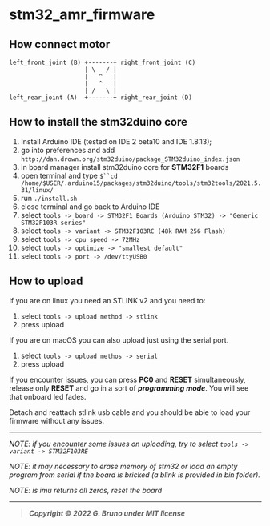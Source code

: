 # stm32_amr_firmware

## How connect motor

```
left_front_joint (B) +-------+ right_front_joint (C)
                     | \   / |
                     |   ^   |
                     |   ^   |
                     | /   \ |
left_rear_joint (A)  +-------+ right_rear_joint (D)
```

## How to install the stm32duino core

1. Install Arduino IDE (tested on IDE 2 beta10 and IDE 1.8.13);
2. go into preferences and add `http://dan.drown.org/stm32duino/package_STM32duino_index.json` 
3. in board manager install stm32duino core for **STM32F1** boards
4. open terminal and type `$``cd /home/$USER/.arduino15/packages/stm32duino/tools/stm32tools/2021.5.31/linux/`
5. run `./install.sh`
6. close terminal and go back to Arduino IDE
7. select `tools -> board -> STM32F1 Boards (Arduino_STM32) -> "Generic STM32F103R series"`
8. select `tools -> variant -> STM32F103RC (48k RAM 256 Flash)`
9. select `tools -> cpu speed -> 72MHz`
10. select `tools -> optimize -> "smallest default"`
11. select `tools -> port -> /dev/ttyUSB0`

## How to upload

If you are on linux you need an STLINK v2 and you need to:<br>

1. select `tools -> upload method -> stlink`
2. press upload

If you are on macOS you can also upload just using the serial port.<br>

1. select `tools -> upload methos -> serial`
2. press upload

If you encounter issues, you can press **PC0** and **RESET** simultaneously, release only **RESET** and go in a sort of ***programming mode***.  You will see that onboard led fades.

Detach and reattach stlink usb cable and you should be able to load your firmware without any issues.

---

*NOTE: if you encounter some issues on uploading, try to select `tools -> variant -> STM32F103RE`*

*NOTE: it may necessary to erase memory of stm32 or load an empty program from serial if the board is bricked (a blink is provided in bin folder).*

*NOTE: is imu returns all zeros, reset the board*

---

> ***Copyright © 2022 G. Bruno under MIT license***